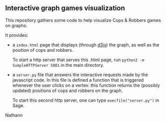 Interactive graph games visualization
-------------------------------------

This repository gathers some code to help visualize Cops & Robbers games on
graphs.

It provides:

- a ``index.html`` page that displays (through [d3js](https://d3js.org/)) the graph, as
  well as the position of cops and robbers.

  To start a http server that serves this .html page, run ``python2 -m
  SimpleHTTPServer 5001`` in the main directory.

- a ``server.py`` file that answers the interactive requests made by the
  javascript code. In this file is defined a function that is triggered whenever
  the user clicks on a vertex: this function returns the (possibly updated)
  positions of cops and robbers on the graph.

  To start this second http server, one can type ``execfile("server.py")`` in
  Sage.

Nathann